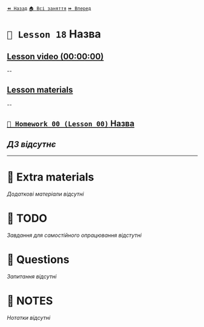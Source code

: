 [`⏪ Назад`](../17/README.md)  [`🏠 Всі заняття`](../../README.md)  [`⏩ Вперед`](../19/README.md)  

# `📗 Lesson 18` Назва

## [Lesson video (00:00:00)]()

--

## [Lesson materials]()

--

## [`📕 Homework 00 (Lesson 00)` Назва]()  
*ДЗ відсутнє*
--

---

# 📘 Extra materials

*Додаткові матеріали відсутні*

# 📘 TODO
*Завдання для самостійного опрацювання відстутні*

# 📘 Questions
*Запитання відсутні*

# 📘 NOTES
*Нотатки відсутні*